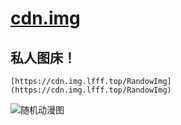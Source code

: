 # [cdn.img](https://gh.img.lfff.top/)

## 私人图床！

```
[https://cdn.img.lfff.top/RandowImg](https://cdn.img.lfff.top/RandowImg)
```

![随机动漫图](https://cdn.img.lfff.top/RandowImg?th=1)
